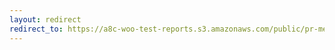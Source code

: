 ```yaml
---
layout: redirect
redirect_to: https://a8c-woo-test-reports.s3.amazonaws.com/public/pr-merge/38620/api/index.html
---
```

